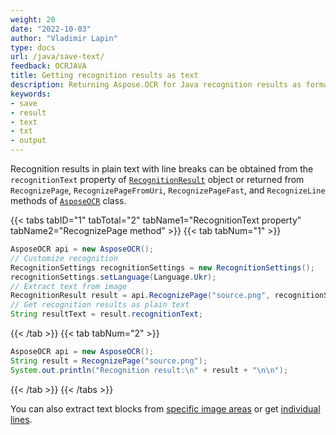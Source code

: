 ```yaml
---
weight: 20
date: "2022-10-03"
author: "Vladimir Lapin"
type: docs
url: /java/save-text/
feedback: OCRJAVA
title: Getting recognition results as text
description: Returning Aspose.OCR for Java recognition results as formatted text.
keywords:
- save
- result
- text
- txt
- output
---
```


Recognition results in plain text with line breaks can be obtained from the `recognitionText` property of [`RecognitionResult`](https://reference.aspose.com/ocr/java/com.aspose.ocr/RecognitionResult) object or returned from `RecognizePage`, `RecognizePageFromUri`, `RecognizePageFast`, and `RecognizeLine` methods of [`AsposeOCR`](https://reference.aspose.com/ocr/java/com.aspose.ocr/AsposeOCR) class.

{{< tabs tabID="1" tabTotal="2" tabName1="RecognitionText property" tabName2="RecognizePage method" >}}
{{< tab tabNum="1" >}}
```java
AsposeOCR api = new AsposeOCR();
// Customize recognition
RecognitionSettings recognitionSettings = new RecognitionSettings();
recognitionSettings.setLanguage(Language.Ukr);
// Extract text from image
RecognitionResult result = api.RecognizePage("source.png", recognitionSettings);
// Get recognition results as plain text
String resultText = result.recognitionText;
```
{{< /tab >}}
{{< tab tabNum="2" >}}
```java
AsposeOCR api = new AsposeOCR();
String result = RecognizePage("source.png");
System.out.println("Recognition result:\n" + result + "\n\n");
```
{{< /tab >}}
{{< /tabs >}}

You can also extract text blocks from [specific image areas](/ocr/java/image-regions-extract/) or get [individual lines](/ocr/java/image-line-extract/).

